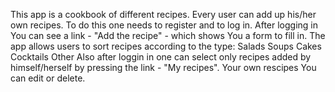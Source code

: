 This app is a cookbook of different recipes. Every user can add up his/her own recipes. To do this one needs to register and to log in. 
After logging in You can see a link - "Add the recipe" - which shows You a form to fill in. 
The app allows users to sort recipes according to the type:
Salads
Soups
Cakes
Cocktails
Other
Also after loggin in one can select only recipes added by himself/herself by pressing the link - "My recipes".
Your own rescipes You can edit or delete. 
